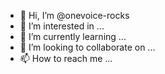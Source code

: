 - 👋 Hi, I’m @onevoice-rocks
- 👀 I’m interested in ...
- 🌱 I’m currently learning ...
- 💞️ I’m looking to collaborate on ...
- 📫 How to reach me ...

<!---
onevoice-rocks/onevoice-rocks is a ✨ special ✨ repository because its `README.md` (this file) appears on your GitHub profile.
You can click the Preview link to take a look at your changes.
--->
